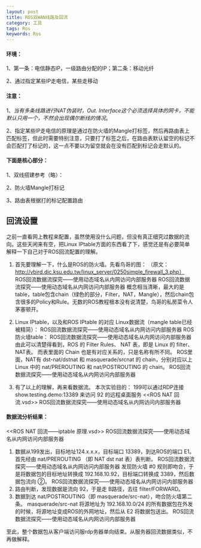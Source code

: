 ```yaml
---
layout: post
title: ROS双WAN线路及回流
category: 工具
tags: Ros
keywords: Ros
---
```



#### 环境：

1、第一条：电信静态IP，一级路由分配的IP；第二条：移动光纤

2、通过指定某些IP走电信，某些走移动

#### 注意：

1、*当有多条线路进行NAT伪装时，Out. Interface这个必须选择具体的网卡，不能默认只用一个，不然会出现偶尔断线的情况*。

2、指定某些IP走电信的原理是通过在防火墙的Mangle打标签，然后再路由表上匹配标签，但此时需要特别注意，只要打了标签之后，在路由表默认留空的标记不会匹配打了标记的，这一点不要以为留空就会在没有匹配到标记会走默认的。

#### 下面是核心部分：

1、双线搭建参考（略）：

2、防火墙Mangle打标记

3、路由表根据打的标记配置路由

## 回流设置

之前一直看网上教程来配置，虽然使用没什么问题，但没有真正细究过数据的流向。这些天闲来有空，把Linux IPtable方面的东西看了下，感觉还是有必要简单解释一下自己对于ROS回流配置的理解。
 
1. 首先要理解一下，什么是ROS的防火墙。先看鸟哥的图：
（原文：http://vbird.dic.ksu.edu.tw/linux_server/0250simple_firewall_3.php）
 ROS回流数据流探究——使用动态域名从内网访问内部服务器
ROS回流数据流探究——使用动态域名从内网访问内部服务器
概念相当清晰，最大的是table，table包含chain（绿色的部分，Filter，NAT，Mangle），然后chain包含很多的Policy和Rule。无数的ROS教程根本没有说清楚，鸟哥的私房菜令人茅塞顿开。
2. Linux IPtable，以及和ROS IPtable 的对应
Linux数据流（mangle table已经被精简）：
 ROS回流数据流探究——使用动态域名从内网访问内部服务器
ROS防火墙table：
 ROS回流数据流探究——使用动态域名从内网访问内部服务器
由此可以清楚得看到，ROS 的 Filter Rules、 NAT 表，即是 Linux 的 filter、NAT表。
而表里面的 Chain 也是有对应关系的，只是名称有所不同。
ROS里面，NAT有 dst-nat/dstnat 和  masquerade/srcnat 的 chain，分别对应以上 Linux 中的 nat/PREROUTING 和 nat/POSTROUTING 的 chain。
 ROS回流数据流探究——使用动态域名从内网访问内部服务器

3. 有了以上的理解，再来看数据流。
本次实验目的：
199可以通过RDP连接 show.testing.demo:13389 来访问 92 的远程桌面服务
<<ROS NAT 回流.vsd>>
 ROS回流数据流探究——使用动态域名从内网访问内部服务器

#### 数据流分析结果：
<<ROS NAT 回流——iptable 原理.vsd>>
 ROS回流数据流探究——使用动态域名从内网访问内部服务器
 
1. 数据从199发出，目标地址124.x.x.x，目标端口 13389，到达ROS的端口 E1。首先经由 nat/PREROUTING （即 NAT dst nat 表）表判断。
ROS回流数据流探究——使用动态域名从内网访问内部服务器
发现防火墙 #0 规则即吻合，于是将数据包的目标地址转换成 192.168.10.92，目标端口转换成 3389，然后数据包流向 ②。
ROS回流数据流探究——使用动态域名从内网访问内部服务器
2. 路由判断，发现数据是流向 92，于是走 B路径，去往 filter/FORWARD。
3. 数据到达  nat/POSTROUTING（即 masquerade/src-nat），吻合防火墙第二条。
masquerade/src-nat 将源地址为 192.168.10.0/24 的所有数据包在外发的时候，将源地址变成ROS的外网地址，然后从 E2 将数据包送出。
ROS回流数据流探究——使用动态域名从内网访问内部服务器
 
至此，整个数据包从客户端访问服rdp务器单向结束。从服务器回流数据类似，不再做解释。